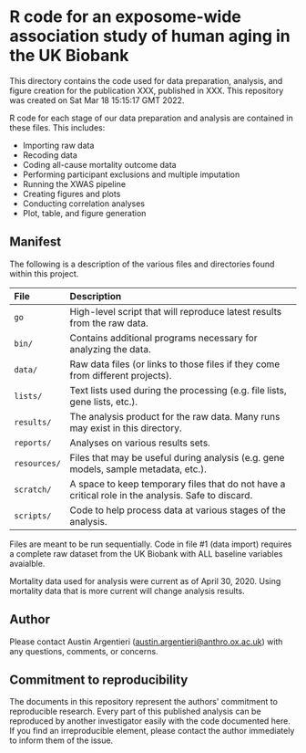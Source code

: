 # R code for an exposome-wide association study of human aging in the UK Biobank

This directory contains the code used for data preparation, analysis, and figure creation for the publication XXX, published in XXX. This repository was created on Sat Mar 18 15:15:17 GMT 2022.

R code for each stage of our data preparation and analysis are contained in these files. This includes:  
* Importing raw data
* Recoding data
* Coding all-cause mortality outcome data
* Performing participant exclusions and multiple imputation
* Running the XWAS pipeline
* Creating figures and plots
* Conducting correlation analyses
* Plot, table, and figure generation

Manifest
--------

The following is a description of the various files and directories found within this project.

|File         |Description                                                                                         |
|:------------|:---------------------------------------------------------------------------------------------------|
|`go`         |High-level script that will reproduce latest results from the raw data.                             |
|`bin/`       |Contains additional programs necessary for analyzing the data.                                      |
|`data/`      |Raw data files (or links to those files if they come from different projects).                      |
|`lists/`     |Text lists used during the processing (e.g. file lists, gene lists, etc.).                          |
|`results/`   |The analysis product for the raw data.  Many runs may exist in this directory.                      |
|`reports/`   |Analyses on various results sets.                                                                   |
|`resources/` |Files that may be useful during analysis (e.g. gene models, sample metadata, etc.).                 |
|`scratch/`   |A space to keep temporary files that do not have a critical role in the analysis.  Safe to discard. |
|`scripts/`   |Code to help process data at various stages of the analysis.                                        


Files are meant to be run sequentially. Code in file #1 (data import) requires a complete raw dataset from the UK Biobank with ALL baseline variables avaialble.   
  
Mortality data used for analysis were current as of April 30, 2020. Using mortality data that is more current will change analysis results.

Author
------

Please contact Austin Argentieri (austin.argentieri@anthro.ox.ac.uk) with any questions, comments, or concerns.


Commitment to reproducibility
-----------------------------

The documents in this repository represent the authors' commitment to reproducible research.  Every part of this published analysis can be reproduced by another investigator easily with the code documented here.  If you find an irreproducible element, please contact the author immediately to inform them of the issue.
